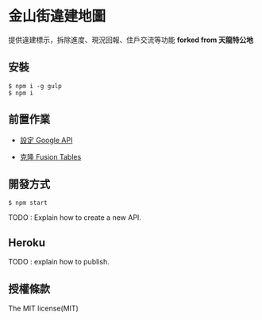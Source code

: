 # 金山街違建地圖

提供違建標示，拆除進度、現況回報、住戶交流等功能
**forked from 天龍特公地**

## 安裝

```shell
$ npm i -g gulp
$ npm i
```

## 前置作業

+ [設定 Google API](https://github.com/dz1984/taipei-pop/wiki/設定-Google-APIs)

+ [克隆 Fusion Tables](https://github.com/dz1984/taipei-pop/wiki/克隆-Fusion-Tables)


## 開發方式

```shell
$ npm start
```

TODO : Explain how to create a new API.

## Heroku

TODO : explain how to publish.

## 授權條款

The MIT license(MIT)
